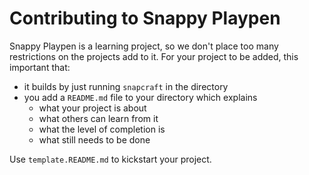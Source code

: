 # Contributing to Snappy Playpen

Snappy Playpen is a learning project, so we don't place too many restrictions
on the projects add to it. For your project to be added, this important that:

 - it builds by just running `snapcraft` in the directory
 - you add a `README.md` file to your directory which explains
   - what your project is about
   - what others can learn from it
   - what the level of completion is
   - what still needs to be done

Use `template.README.md` to kickstart your project.
